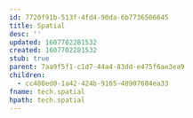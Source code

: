 ```yaml
---
id: 7720f91b-513f-4fd4-90da-6b7736506645
title: Spatial
desc: ''
updated: 1607702281532
created: 1607702281532
stub: true
parent: 7aa9f5f1-c1d7-44a4-83dd-e475f6ae3ea9
children:
  - cc480ed0-1a42-424b-9165-48907604ea33
fname: tech.spatial
hpath: tech.spatial
---
```



